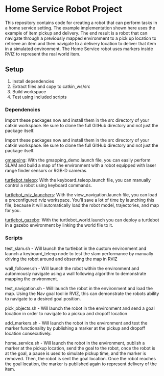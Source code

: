 # Home Service Robot Project

This repository contains code for creating a robot that can perform tasks in a home service setting. The example implementation shown here uses the example of item pickup and delivery. The end result is a robot that can navigate through a previously mapped environment to a pick up location to retrieve an item and then navigate to a delivery location to deliver that item in a simulated environment. The Home Service robot uses markers inside RVIZ to represent the real world item.

## Setup

1. Install dependencies
2. Extract files and copy to catkin_ws/src
3. Build workspace
4. Test using included scripts

### Dependencies

Import these packages now and install them in the src directory of your catkin workspace. Be sure to clone the full GitHub directory and not just the package itself.

Import these packages now and install them in the src directory of your catkin workspace. Be sure to clone the full GitHub directory and not just the package itself.

[gmapping](https://github.com/OpenSLAM-org/openslam_gmapping): With the gmapping_demo.launch file, you can easily perform SLAM and build a map of the environment with a robot equipped with laser range finder sensors or RGB-D cameras.

[turtlebot_teleop](https://github.com/turtlebot/turtlebot): With the keyboard_teleop.launch file, you can manually control a robot using keyboard commands.

[turtlebot_rviz_launchers](https://github.com/turtlebot/turtlebot_interactions): With the view_navigation.launch file, you can load a preconfigured rviz workspace. You’ll save a lot of time by launching this file, because it will automatically load the robot model, trajectories, and map for you.

[turtlebot_gazebo](https://github.com/turtlebot/turtlebot_simulator): With the turtlebot_world.launch you can deploy a turtlebot in a gazebo environment by linking the world file to it.


### Scripts

test_slam.sh - Will launch the turtlebot in the custom environment and launch a keyboard_teleop node to test the slam performance by manually driving the robot around and observing the map in RVIZ

wall_follower.sh - Will launch the robot within the environment and autonmously navigate using a wall following algorithm to demonstrate mapping the environment.

test_navigation.sh - Will launch the robot in the environment and load the map. Using the Nav goal tool in RVIZ, this can demonstrate the robots ability to navigate to a desired goal position.

pick_objects.sh - Will launch the robot in the environment and send a goal location in order to navigate to a pickup and dropoff location

add_markers.sh - Will launch the robot in the environment and test the marker functionality by publishing a marker at the pickup and dropoff location consecutively.

home_service.sh - Will launch the robot in the environment, publish a marker at the pickup location, send the goal to the robot, once the robot is at the goal, a pause is used to simulate pickup time, and the marker is removed. Then, the robot is sent the goal location. Once the robot reaches the goal location, the marker is published again to represent delivery of the item.
